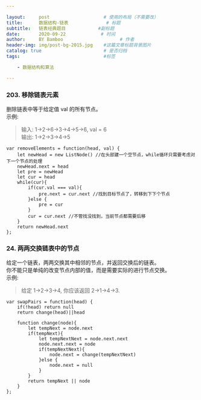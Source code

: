 ```yaml
---

layout:     post                    # 使用的布局（不需要改）
title:      数据结构-链表              # 标题 
subtitle:   链表经典题目            #副标题
date:       2020-09-22             # 时间
author:     BY Bamboo                     # 作者
header-img: img/post-bg-2015.jpg    #这篇文章标题背景图片
catalog: true                       # 是否归档
tags:                               #标签

    - 数据结构和算法

---
```


### 203. 移除链表元素
删除链表中等于给定值 val 的所有节点。  
示例:  
>输入: 1->2->6->3->4->5->6, val = 6  
>输出: 1->2->3->4->5  

```
var removeElements = function(head, val) {
    let newHead = new ListNode() //在头部建一个空节点，while循环只需要考虑对下一个节点的处理
    newHead.next = head
    let pre = newHead
    let cur = head
    while(cur){
        if(cur.val === val){
            pre.next = cur.next //找到目标节点了，转移到下下个节点
        }else {
            pre = cur 
        }
        cur = cur.next //不管找没找到，当前节点都需要后移
    }
    return newHead.next
};
```
### 24. 两两交换链表中的节点
给定一个链表，两两交换其中相邻的节点，并返回交换后的链表。  
你不能只是单纯的改变节点内部的值，而是需要实际的进行节点交换。  
示例:  
>给定 1->2->3->4, 你应该返回 2->1->4->3.  

```
var swapPairs = function(head) {
    if(!head) return null
    return change(head)||head

    function change(node){
        let tempNext = node.next
        if(tempNext){
            let tempNextNext = node.next.next
            node.next.next = node
            if(tempNextNext){
                node.next = change(tempNextNext)
            }else {
                node.next = null
            }
        }
        return tempNext || node 
    }
};
```



